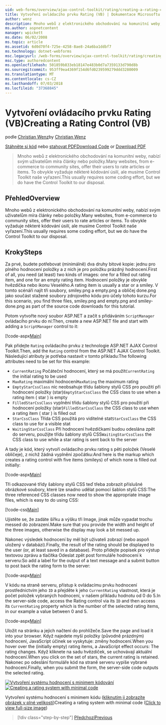 ```yaml
---
uid: web-forms/overview/ajax-control-toolkit/rating/creating-a-rating-control-vb
title: Vytvoření ovládacího prvku Rating (VB) | Dokumentace Microsoftu
author: wenz
description: Mnoho webů z elektronického obchodování na komunitní weby, nabízí svým uživatelům míra články nebo položky. To obvykle vyžaduje některé kódování úsilí, ale pracujeme...
ms.author: aspnetcontent
manager: wpickett
ms.date: 06/02/2008
ms.topic: article
ms.assetid: 6d0d70f4-725e-4258-8ae8-24a6ba1ddbf7
ms.technology: dotnet-webforms
msc.legacyurl: /web-forms/overview/ajax-control-toolkit/rating/creating-a-rating-control-vb
msc.type: authoredcontent
ms.openlocfilehash: 501859b833eb18147e483b0d7a7359133d790d8b
ms.sourcegitcommit: 953ff9ea4369f154d6fd0239599279ddd3280009
ms.translationtype: MT
ms.contentlocale: cs-CZ
ms.lasthandoff: 07/03/2018
ms.locfileid: "37368845"
---
```

<a name="creating-a-rating-control-vb"></a><span data-ttu-id="c5ef3-104">Vytvoření ovládacího prvku Rating (VB)</span><span class="sxs-lookup"><span data-stu-id="c5ef3-104">Creating a Rating Control (VB)</span></span>
====================
<span data-ttu-id="c5ef3-105">podle [Christian Wenz](https://github.com/wenz)</span><span class="sxs-lookup"><span data-stu-id="c5ef3-105">by [Christian Wenz](https://github.com/wenz)</span></span>

<span data-ttu-id="c5ef3-106">[Stáhněte si kód](http://download.microsoft.com/download/9/3/f/93f8daea-bebd-4821-833b-95205389c7d0/rating0.vb.zip) nebo [stahovat PDF](http://download.microsoft.com/download/2/d/c/2dc10e34-6983-41d4-9c08-f78f5387d32b/rating0VB.pdf)</span><span class="sxs-lookup"><span data-stu-id="c5ef3-106">[Download Code](http://download.microsoft.com/download/9/3/f/93f8daea-bebd-4821-833b-95205389c7d0/rating0.vb.zip) or [Download PDF](http://download.microsoft.com/download/2/d/c/2dc10e34-6983-41d4-9c08-f78f5387d32b/rating0VB.pdf)</span></span>

> <span data-ttu-id="c5ef3-107">Mnoho webů z elektronického obchodování na komunitní weby, nabízí svým uživatelům míra články nebo položky.</span><span class="sxs-lookup"><span data-stu-id="c5ef3-107">Many websites, from e-commerce to community sites, offer their users to rate articles or items.</span></span> <span data-ttu-id="c5ef3-108">To obvykle vyžaduje některé kódování úsilí, ale musíme Control Toolkit naše vyřazení.</span><span class="sxs-lookup"><span data-stu-id="c5ef3-108">This usually requires some coding effort, but we do have the Control Toolkit to our disposal.</span></span>


## <a name="overview"></a><span data-ttu-id="c5ef3-109">Přehled</span><span class="sxs-lookup"><span data-stu-id="c5ef3-109">Overview</span></span>

<span data-ttu-id="c5ef3-110">Mnoho webů z elektronického obchodování na komunitní weby, nabízí svým uživatelům míra články nebo položky.</span><span class="sxs-lookup"><span data-stu-id="c5ef3-110">Many websites, from e-commerce to community sites, offer their users to rate articles or items.</span></span> <span data-ttu-id="c5ef3-111">To obvykle vyžaduje některé kódování úsilí, ale musíme Control Toolkit naše vyřazení.</span><span class="sxs-lookup"><span data-stu-id="c5ef3-111">This usually requires some coding effort, but we do have the Control Toolkit to our disposal.</span></span>

## <a name="steps"></a><span data-ttu-id="c5ef3-112">Kroky</span><span class="sxs-lookup"><span data-stu-id="c5ef3-112">Steps</span></span>

<span data-ttu-id="c5ef3-113">Za prvé, budete potřebovat (minimálně) dva druhy bitové kopie: jednu pro plného hodnocení položky a z nich je pro položku prázdný hodnocení.</span><span class="sxs-lookup"><span data-stu-id="c5ef3-113">First of all, you need (at least) two kinds of images: one for a filled out rating item, and one for an empty rating item.</span></span> <span data-ttu-id="c5ef3-114">Hodnocení položky je obvykle hvězdička nebo ikonu Veselého.</span><span class="sxs-lookup"><span data-stu-id="c5ef3-114">A rating item is usually a star or a smiley.</span></span> <span data-ttu-id="c5ef3-115">V tomto scénáři najít tři soubory, smiley.png a empty.png a obličej done.png jako součást stažené soubory zdrojového kódu pro účely tohoto kurzu.</span><span class="sxs-lookup"><span data-stu-id="c5ef3-115">For this scenario, you find three files, smiley.png and empty.png and smiley-done.png as part of the source code downloads for this tutorial.</span></span>

<span data-ttu-id="c5ef3-116">Potom vytvořte nový soubor ASP.NET a začít s přidáváním `ScriptManager` ovládacího prvku do ní:</span><span class="sxs-lookup"><span data-stu-id="c5ef3-116">Then, create a new ASP.NET file and start with adding a `ScriptManager` control to it:</span></span>

[!code-aspx[Main](creating-a-rating-control-vb/samples/sample1.aspx)]

<span data-ttu-id="c5ef3-117">Pak přidejte `Rating` ovládacího prvku z technologie ASP.NET AJAX Control Toolkit.</span><span class="sxs-lookup"><span data-stu-id="c5ef3-117">Then, add the `Rating` control from the ASP.NET AJAX Control Toolkit.</span></span> <span data-ttu-id="c5ef3-118">Následující atributy je potřeba nastavit v tomto příkladu:</span><span class="sxs-lookup"><span data-stu-id="c5ef3-118">The following attributes need to be set for this example:</span></span>

- <span data-ttu-id="c5ef3-119">`CurrentRating` Počáteční hodnocení, který se má použít</span><span class="sxs-lookup"><span data-stu-id="c5ef3-119">`CurrentRating` the initial rating to be used</span></span>
- <span data-ttu-id="c5ef3-120">`MaxRating` maximální hodnocení</span><span class="sxs-lookup"><span data-stu-id="c5ef3-120">`MaxRating` the maximum rating</span></span>
- <span data-ttu-id="c5ef3-121">`EmptyStarCssClass` nic neobsahuje třídu šablony stylů CSS pro použití při hodnocení položky (star)</span><span class="sxs-lookup"><span data-stu-id="c5ef3-121">`EmptyStarCssClass` the CSS class to use when a rating item ( star ) is empty</span></span>
- <span data-ttu-id="c5ef3-122">`FilledStarCssClass` vyplnění třídu šablony stylů CSS pro použití při hodnocení položky (star)</span><span class="sxs-lookup"><span data-stu-id="c5ef3-122">`FilledStarCssClass` the CSS class to use when a rating item ( star ) is filled out</span></span>
- <span data-ttu-id="c5ef3-123">`StarCssClass` Třída CSS použitá pro viditelné stat</span><span class="sxs-lookup"><span data-stu-id="c5ef3-123">`StarCssClass` the CSS class to use for a visible stat</span></span>
- <span data-ttu-id="c5ef3-124">`WaitingStarCssClass` Při hodnocení hvězdičkami budou odeslána zpět do serveru, použijte třídu šablony stylů CSS</span><span class="sxs-lookup"><span data-stu-id="c5ef3-124">`WaitingStarCssClass` the CSS class to use while a star rating is sent back to the server</span></span>

<span data-ttu-id="c5ef3-125">A tady je kód, který vytvoří ovládacího prvku rating s pěti položek (Veselé obličeje), z nichž žádná vyplnění zpočátku:</span><span class="sxs-lookup"><span data-stu-id="c5ef3-125">And here is the markup which creates a rating control with five items (smileys) of which none is filled out initially:</span></span>

[!code-aspx[Main](creating-a-rating-control-vb/samples/sample2.aspx)]

<span data-ttu-id="c5ef3-126">Tři odkazované třídy šablony stylů CSS teď třeba zobrazit příslušné obrázkové soubory, které lze snadno udělat pomocí šablon stylů CSS:</span><span class="sxs-lookup"><span data-stu-id="c5ef3-126">The three referenced CSS classes now need to show the appropriate image files, which is easy to do using CSS:</span></span>

[!code-css[Main](creating-a-rating-control-vb/samples/sample3.css)]

<span data-ttu-id="c5ef3-127">Ujistěte se, že zadáte šířku a výšku tři Image, jinak může vypadat trochu messed do zobrazení.</span><span class="sxs-lookup"><span data-stu-id="c5ef3-127">Make sure that you provide the width and height of the three images, otherwise the display may look a bit messed up.</span></span>

<span data-ttu-id="c5ef3-128">Nakonec výsledek hodnocení by měl být uživateli zobrazí (nebo aspoň uložený v databázi).</span><span class="sxs-lookup"><span data-stu-id="c5ef3-128">Finally, the result of the rating should be displayed to the user (or, at least saved in a database).</span></span> <span data-ttu-id="c5ef3-129">Proto přidejte popisek pro výstup textovou zprávu a tlačítka Odeslat zpět post formuláře hodnocení k serveru:</span><span class="sxs-lookup"><span data-stu-id="c5ef3-129">So add a label for the output of a text message and a submit button to post back the rating form to the server:</span></span>

[!code-aspx[Main](creating-a-rating-control-vb/samples/sample4.aspx)]

<span data-ttu-id="c5ef3-130">V kódu na straně serveru, přístup k ovládacímu prvku hodnocení prostřednictvím jeho `ID` a přejděte k jeho `CurrentRating` vlastnost, která je počet položek vybraných hodnocení, v našem příkladu hodnotu od 0 do 5.</span><span class="sxs-lookup"><span data-stu-id="c5ef3-130">In the server-side code, access the Rating control via its `ID` and then access its `CurrentRating` property which is the number of the selected rating items, in our example a value between 0 and 5.</span></span>

[!code-aspx[Main](creating-a-rating-control-vb/samples/sample5.aspx)]

<span data-ttu-id="c5ef3-131">Uložit na stránku a jejich načtení do prohlížeče.</span><span class="sxs-lookup"><span data-stu-id="c5ef3-131">Save the page and load it into your browser.</span></span> <span data-ttu-id="c5ef3-132">Když najedete myší položky (původně prázdným) hodnocení, JavaScript účinek se vyskytuje: změny hodnocení.</span><span class="sxs-lookup"><span data-stu-id="c5ef3-132">When you hover over the (initially empty) rating items, a JavaScript effect occurs: The rating changes.</span></span> <span data-ttu-id="c5ef3-133">Když kliknete na sadu hvězdiček, se uchovávají aktuální hodnocení.</span><span class="sxs-lookup"><span data-stu-id="c5ef3-133">When you click on the set of stars, the current rating is retained.</span></span> <span data-ttu-id="c5ef3-134">Nakonec po odeslání formuláře kód na straně serveru vypíše vybrané hodnocení.</span><span class="sxs-lookup"><span data-stu-id="c5ef3-134">Finally, when you submit the form, the server-side code outputs the selected rating.</span></span>


<span data-ttu-id="c5ef3-135">[![Vytvoření systému hodnocení s minimem kódování](creating-a-rating-control-vb/_static/image2.png)](creating-a-rating-control-vb/_static/image1.png)</span><span class="sxs-lookup"><span data-stu-id="c5ef3-135">[![Creating a rating system with minimal code](creating-a-rating-control-vb/_static/image2.png)](creating-a-rating-control-vb/_static/image1.png)</span></span>

<span data-ttu-id="c5ef3-136">Vytvoření systému hodnocení s minimem kódu ([kliknutím ji zobrazíte obrázek v plné velikosti](creating-a-rating-control-vb/_static/image3.png))</span><span class="sxs-lookup"><span data-stu-id="c5ef3-136">Creating a rating system with minimal code ([Click to view full-size image](creating-a-rating-control-vb/_static/image3.png))</span></span>

> [!div class="step-by-step"]
> [<span data-ttu-id="c5ef3-137">Předchozí</span><span class="sxs-lookup"><span data-stu-id="c5ef3-137">Previous</span></span>](creating-a-rating-control-cs.md)
